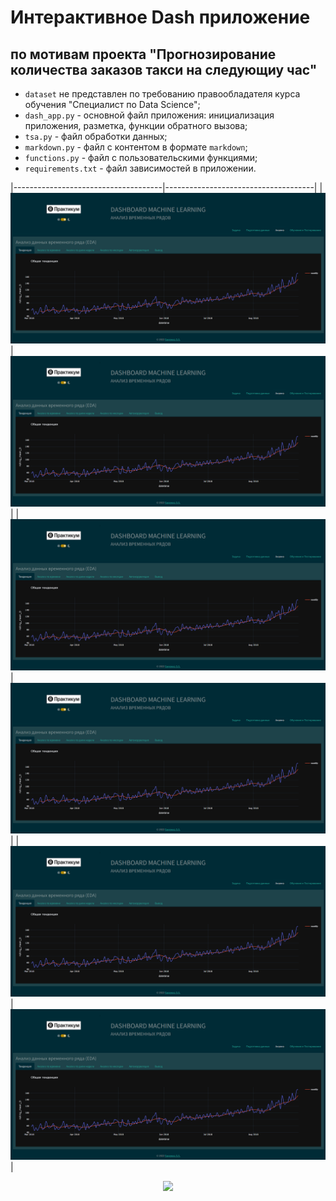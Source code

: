 # Интерактивное Dash приложение
## по мотивам проекта "Прогнозирование количества заказов такси на следующиу час"
- `dataset` не представлен по требованию правообладателя курса обучения "Специалист по Data Science";
- `dash_app.py` - основной файл приложения: инициализация приложения, разметка, функции обратного вызова;
- `tsa.py` - файл обработки данных;
- `markdown.py` - файл с контентом в формате `markdown`;
- `functions.py` - файл с пользовательскими функциями;
- `requirements.txt` - файл зависимостей в приложении.


|-------------------------------------|-------------------------------------|
| ![](/assets/preview_tsa_dash_1.png) | ![](/assets/preview_tsa_dash_1.png) |
| ![](/assets/preview_tsa_dash_1.png) | ![](/assets/preview_tsa_dash_1.png) |
| ![](/assets/preview_tsa_dash_1.png) | ![](/assets/preview_tsa_dash_1.png) |



<div id="header" align="center">
  <img src="https://media.giphy.com/media/gjrYDwbjnK8x36xZIO/giphy.gif" width="100"/>
</div>
